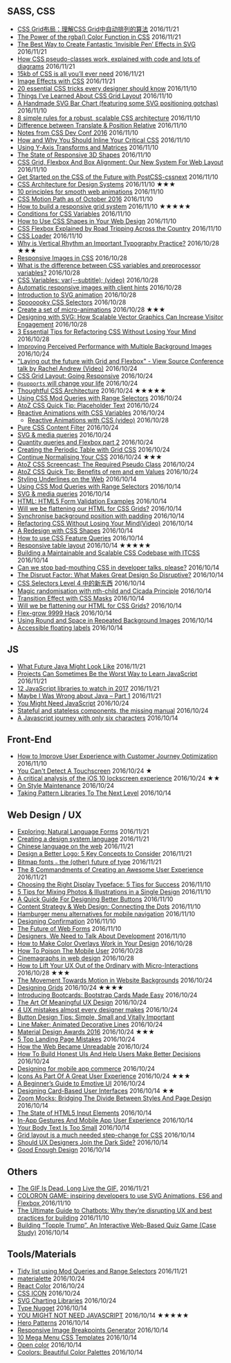 ## SASS, CSS
 - [CSS Grid布局：理解CSS Grid中自动排列的算法](http://www.w3cplus.com/css3/understanding-the-css-grid-auto-placement-algorithm.html) 2016/11/21
 - [The Power of the rgba() Color Function in CSS](https://css-tricks.com/the-power-of-rgba/) 2016/11/21
 - [The Best Way to Create Fantastic ‘Invisible Pen’ Effects in SVG](https://www.sitepoint.com/how-to-create-the-invisible-pen-effect-in-svg-using-vivus-js/) 2016/11/21
 - [How CSS pseudo-classes work, explained with code and lots of diagrams](https://medium.freecodecamp.com/explained-css-pseudo-classes-cef3c3177361#.xtpfeaj6g) 2016/11/21
 - [15kb of CSS is all you’ll ever need](https://medium.com/@philipardeljan/15kb-of-css-is-all-youll-ever-need-%EF%B8%8F-634da7258338#.l6rljhfgs) 2016/11/21
 - [Image Effects with CSS](http://bennettfeely.com/image-effects/) 2016/11/21
 - [20 essential CSS tricks every designer should know](http://www.webdesignerdepot.com/2016/10/20-essential-css-tricks-every-designer-should-know/) 2016/11/10
 - [Things I’ve Learned About CSS Grid Layout](https://css-tricks.com/things-ive-learned-css-grid-layout/) 2016/11/10
 - [A Handmade SVG Bar Chart (featuring some SVG positioning gotchas)](https://css-tricks.com/handmade-svg-bar-chart-featuring-svg-positioning-gotchas/) 2016/11/10
 - [8 simple rules for a robust, scalable CSS architecture](https://github.com/jareware/css-architecture) 2016/11/10
 - [Difference between Translate & Position Relative](https://www.sitepoint.com/atoz-css-translate-vs-position/) 2016/11/10
 - [Notes from CSS Dev Conf 2016](https://css-tricks.com/notes-css-dev-conf-2016/) 2016/11/10
 - [How and Why You Should Inline Your Critical CSS](https://www.sitepoint.com/how-and-why-you-should-inline-your-critical-css/) 2016/11/10
 - [Using Y-Axis Transforms and Matrices](https://www.sitepoint.com/atoz-css-y-axis/) 2016/11/10
 - [The State of Responsive 3D Shapes](https://css-tricks.com/state-responsive-3d-shapes/) 2016/11/10
 - [CSS Grid, Flexbox And Box Alignment: Our New System For Web Layout](https://www.smashingmagazine.com/2016/11/css-grids-flexbox-and-box-alignment-our-new-system-for-web-layout/) 2016/11/10
 - [Get Started on the CSS of the Future with PostCSS-cssnext](https://www.sitepoint.com/future-css-with-postcss-cssnext/) 2016/11/10
 - [CSS Architecture for Design Systems](http://bradfrost.com/blog/post/css-architecture-for-design-systems/) 2016/11/10 ★★★
 - [10 principles for smooth web animations](https://blog.gyrosco.pe/smooth-css-animations-7d8ffc2c1d29#.bxmnn3m1k) 2016/11/10
 - [CSS Motion Path as of October 2016](http://codepen.io/danwilson/post/css-motion-paths-2016) 2016/11/10
 - [How to build a responsive grid system](https://zellwk.com/blog/responsive-grid-system/) 2016/11/10 ★★★★★
 - [Conditions for CSS Variables](http://kizu.ru/en/fun/conditions-for-css-variables/) 2016/11/10
 - [How to Use CSS Shapes in Your Web Design](https://webdesign.tutsplus.com/tutorials/how-to-use-css-shapes-in-your-web-design--cms-27498) 2016/11/10
 - [CSS Flexbox Explained by Road Tripping Across the Country](https://medium.freecodecamp.com/css-flexbox-explained-by-road-tripping-across-the-country-1217b69c390e#.xujb3qwko) 2016/11/10
 - [CSS Loader](http://www.raphaelfabeni.com.br/css-loader/) 2016/11/10
 - [Why is Vertical Rhythm an Important Typography Practice?](https://zellwk.com/blog/why-vertical-rhythms/) 2016/10/28 ★★★
 - [Responsive Images in CSS](https://css-tricks.com/responsive-images-css/) 2016/10/28
 - [What is the difference between CSS variables and preprocessor variables?](https://css-tricks.com/difference-between-types-of-css-variables/) 2016/10/28
 - [CSS Variables: var(--subtitle); (video)](https://youtu.be/2an6-WVPuJU) 2016/10/28
 - [Automatic responsive images with client hints](http://www.webdesignerdepot.com/2016/10/automatic-responsive-images-with-client-hints/) 2016/10/28
 - [Introduction to SVG animation](https://www.oreilly.com/learning/introduction-to-svg-animation) 2016/10/28
 - [Spoooooky CSS Selectors](https://css-tricks.com/spoooooky-css-selectors/) 2016/10/28
 - [Create a set of micro-animations](https://medium.com/net-magazine/create-a-set-of-micro-animations-6bb42a292f8b#.i4beffvd4) 2016/10/28 ★★★
 - [Designing with SVG: How Scalable Vector Graphics Can Increase Visitor Engagement](https://www.shopify.com/partners/blog/5-ways-to-use-svg-in-upcoming-client-projects) 2016/10/28
 - [3 Essential Tips for Refactoring CSS Without Losing Your Mind](https://www.shopify.com/partners/blog/3-essential-tips-for-refactoring-css-without-losing-your-mind-from-harry-roberts) 2016/10/28
 - [Improving Perceived Performance with Multiple Background Images](http://csswizardry.com/2016/10/improving-perceived-performance-with-multiple-background-images/) 2016/10/24
 - ["Laying out the future with Grid and Flexbox" - View Source Conference talk by Rachel Andrew (Video)](https://youtu.be/ibeF6rbzD70) 2016/10/24
 - [CSS Grid Layout: Going Responsive](https://webdesign.tutsplus.com/tutorials/css-grid-layout-going-responsive--cms-27270) 2016/10/24
 - [`@supports` will change your life](http://www.lottejackson.com/learning/supports-will-change-your-life) 2016/10/24
 - [Thoughtful CSS Architecture](https://seesparkbox.com/foundry/thoughtful_css_architecture) 2016/10/24 ★★★★★
 - [Using CSS Mod Queries with Range Selectors](http://alistapart.com/article/using-css-mod-queries-with-range-selectors) 2016/10/24
 - [AtoZ CSS Quick Tip: Placeholder Text](https://www.sitepoint.com/atoz-css-placeholder-text/) 2016/10/24
 - [Reactive Animations with CSS Variables](http://slides.com/davidkhourshid/reactanim) 2016/10/24
    - [Reactive Animations with CSS (video)](https://youtu.be/lTCukb6Zn3g) 2016/10/28
 - [Pure CSS Content Filter](http://csswizardry.com/2016/10/pure-css-content-filter/) 2016/10/24
 - [SVG & media queries](https://jakearchibald.com/2016/svg-media-queries/) 2016/10/24
 - [Quantity queries and Flexbox part 2](http://www.lottejackson.com/learning/quantity-queries-and-flexbox-part-2) 2016/10/24
 - [Creating the Periodic Table with Grid CSS](https://responsivedesign.is/articles/creating-the-periodic-table-with-grid-css) 2016/10/24
 - [Continue Normalising Your CSS](http://csswizardry.com/2016/10/continue-normalising-your-css/) 2016/10/24 ★★★
 - [AtoZ CSS Screencast: The Required Pseudo Class](https://www.sitepoint.com/atoz-css-screencast-required/) 2016/10/24
 - [AtoZ CSS Quick Tip: Benefits of rem and em Values](https://www.sitepoint.com/atoz-css-quick-tip-rem-em-values/) 2016/10/24
 - [Styling Underlines on the Web](https://css-tricks.com/styling-underlines-web/) 2016/10/14
 - [Using CSS Mod Queries with Range Selectors](http://alistapart.com/article/using-css-mod-queries-with-range-selectors) 2016/10/14
 - [SVG & media queries](https://jakearchibald.com/2016/svg-media-queries/) 2016/10/14
 - [HTML: HTML5 Form Validation Examples](http://www.the-art-of-web.com/html/html5-form-validation/) 2016/10/14
 - [Will we be flattening our HTML for CSS Grids?](https://css-tricks.com/will-flattening-html-css-grids/) 2016/10/14
 - [Synchronise background position with padding](http://codepen.io/HugoGiraudel/pen/vXpqmw) 2016/10/14
 - [Refactoring CSS Without Losing Your Mind(Video)](https://slideslive.com/38898201/refactoring-css-without-losing-your-mind) 2016/10/14
 - [A Redesign with CSS Shapes](http://alistapart.com/article/redesign-with-css-shapes) 2016/10/14
 - [How to use CSS Feature Queries](https://getflywheel.com/layout/css-feature-queries-how-to/) 2016/10/14
 - [Responsive table layout](http://allthingssmitty.com/2016/10/03/responsive-table-layout/) 2016/10/14 ★★★★★
 - [Building a Maintainable and Scalable CSS Codebase with ITCSS](https://medium.okgrow.com/building-a-maintainable-and-scalable-css-codebase-with-itcss-ceda5b2f495b#.1cx1g0le1) 2016/10/14
 - [Can we stop bad-mouthing CSS in developer talks, please?](https://www.christianheilmann.com/2016/10/05/can-we-stop-bad-mouthing-css-in-developer-talks-please/) 2016/10/14
 - [The Disrupt Factor: What Makes Great Design So Disruptive?](https://www.ceros.com/blog/disrupt-factor-makes-great-design-disruptive/) 2016/10/14
 - [CSS Selectors Level 4 中的新东西](https://fe.ele.me/css-selectors-level-4-zhong-de-xin-dong-xi/) 2016/10/14
 - [Magic randomisation with nth-child and Cicada Principle](http://www.lottejackson.com/learning/nth-child-cicada-principle) 2016/10/14
 - [Transition Effect with CSS Masks](http://tympanus.net/codrops/2016/09/29/transition-effect-with-css-masks/) 2016/10/14
 - [Will we be flattening our HTML for CSS Grids?](https://css-tricks.com/will-flattening-html-css-grids/) 2016/10/14
 - [Flex-grow 9999 Hack](http://joren.co/flex-grow-9999-hack/) 2016/10/14
 - [Using Round and Space in Repeated Background Images](http://thenewcode.com/1143/Even-Stevens-Using-Round-and-Space-in-Repeated-Background-Images) 2016/10/14
 - [Accessible floating labels](http://allthingssmitty.com/2016/09/25/accessible-floating-labels/) 2016/10/14

## JS
 - [What Future Java Might Look Like](https://www.sitepoint.com/what-java-might-one-day-look-like/) 2016/11/21
 - [Projects Can Sometimes Be the Worst Way to Learn JavaScript](https://www.sitepoint.com/projects-can-sometimes-be-the-worst-way-to-learn-javascript/) 2016/11/21
 - [12 JavaScript libraries to watch in 2017](http://www.webdesignerdepot.com/2016/11/12-javascript-libraries-to-watch-in-2017/) 2016/11/21
 - [Maybe I Was Wrong about Java – Part 1](https://www.sitepoint.com/maybe-i-was-wrong-about-java-i/) 2016/11/21
 - [You Might Need JavaScript](http://hugogiraudel.com/2016/10/13/you-might-need-javascript/) 2016/10/24
 - [Stateful and stateless components, the missing manual](https://toddmotto.com/stateful-stateless-components) 2016/10/24
 - [A Javascript journey with only six characters](http://jazcash.com/a-javascript-journey-with-only-six-characters/) 2016/10/14

## Front-End
 - [How to Improve User Experience with Customer Journey Optimization](https://www.sitepoint.com/how-to-improve-user-experience-with-customer-journey-optimization/) 2016/11/10
 - [You Can't Detect A Touchscreen](http://www.stucox.com/blog/you-cant-detect-a-touchscreen/) 2016/10/24 ★
 - [A critical analysis of the iOS 10 lockscreen experience](https://uxdesign.cc/a-critical-analysis-of-the-ios-10-lockscreen-experience-726ddfba3c1a#.7smv89egz) 2016/10/24 ★★
 - [On Style Maintenance](https://css-tricks.com/on-style-maintenance/) 2016/10/24
 - [Taking Pattern Libraries To The Next Level](https://www.smashingmagazine.com/taking-pattern-libraries-next-level/) 2016/10/14

## Web Design / UX
 - [Exploring: Natural Language Forms](http://goodui.org/blog/exploring-natural-language-forms/) 2016/11/21
 - [Creating a design system language](http://www.webdesignerdepot.com/2016/11/creating-a-design-system-language/) 2016/11/21
 - [Chinese language on the web](https://www.chenhuijing.com/blog/chinese-web-typography/) 2016/11/21
 - [Design a Better Logo: 5 Key Concepts to Consider](https://designshack.net/articles/graphics/design-a-better-logo/) 2016/11/21
 - [Bitmap fonts﹣the (other) future of type](https://blog.fontself.com/bitmap-fonts-the-other-future-of-type-ca8aa5b51aa7#.hor7keb7f) 2016/11/21
 - [The 8 Commandments of Creating an Awesome User Experience](http://uigarage.net/blog-post/8-commandments-creating-awesome-user-experience/) 2016/11/21
 - [Choosing the Right Display Typeface: 5 Tips for Success](https://designshack.net/articles/graphics/choosing-the-right-display-typeface-5-tips-for-success/) 2016/11/10
 - [5 Tips for Mixing Photos & Illustrations in a Single Design](https://designshack.net/articles/graphics/mixing-photos-illustrations/) 2016/11/10
 - [A Quick Guide For Designing Better Buttons](https://www.smashingmagazine.com/2016/11/a-quick-guide-for-designing-better-buttons/) 2016/11/10
 - [Content Strategy & Web Design: Connecting the Dots](https://designshack.net/articles/business-articles/content-strategy-for-web-designers/) 2016/11/10
 - [Hamburger menu alternatives for mobile navigation](https://medium.com/@kollinz/hamburger-menu-alternatives-for-mobile-navigation-a3a3beb555b8#.4xg9ffp4l) 2016/11/10
 - [Designing Confirmation](https://uxdesign.cc/designing-confirmation-278d159723e#.k3d6xn9rv) 2016/11/10
 - [The Future of Web Forms](https://blog.prototypr.io/the-future-of-web-forms-4578485e1461) 2016/11/10
 - [Designers, We Need to Talk About Development](https://webdesign.tutsplus.com/articles/designers-we-need-to-talk-about-development--cms-27286) 2016/11/10
 - [How to Make Color Overlays Work in Your Design](https://designshack.net/articles/graphics/how-to-design-color-overlays/) 2016/10/28
 - [How To Poison The Mobile User](https://www.smashingmagazine.com/2016/10/how-to-poison-the-mobile-user/) 2016/10/28
 - [Cinemagraphs in web design](http://www.webdesignerdepot.com/2016/10/cinemagraphs-in-web-design/) 2016/10/28
 - [How to Lift Your UX Out of the Ordinary with Micro-Interactions](https://www.sitepoint.com/how-to-lift-your-ux-out-of-the-pack-with-micro-interactions/) 2016/10/28 ★★★
 - [The Movement Towards Motion in Website Backgrounds](https://www.sitepoint.com/the-movement-towards-motion-in-website-backgrounds/) 2016/10/24
 - [Designing Grids](https://zellwk.com/blog/designing-grids/) 2016/10/24 ★★★★
 - [Introducing Bootcards: Bootstrap Cards Made Easy](https://www.sitepoint.com/introducing-bootcards-bootstrap-cards-made-easy/) 2016/10/24
 - [The Art Of Meaningful UX Design](https://uxplanet.org/the-art-of-meaningful-ux-design-7b89a8c765b7) 2016/10/24
 - [4 UX mistakes almost every designer makes](http://www.webdesignerdepot.com/2016/10/4-ux-mistakes-almost-every-designer-makes/) 2016/10/24
 - [Button Design Tips: Simple, Small and Vitally Important](https://designshack.net/articles/graphics/button-design-tips/)
 - [Line Maker: Animated Decorative Lines](http://tympanus.net/codrops/2016/10/12/animated-decorative-lines/) 2016/10/24
 - [Material Design Awards 2016](https://design.google.com/articles/material-design-awards-2016/) 2016/10/24 ★★★
 - [5 Top Landing Page Mistakes](https://www.sitepoint.com/5-top-landing-page-mistakes/) 2016/10/24
 - [How the Web Became Unreadable](https://backchannel.com/how-the-web-became-unreadable-a781ddc711b6) 2016/10/24
 - [How To Build Honest UIs And Help Users Make Better Decisions](https://www.smashingmagazine.com/2016/10/how-to-build-honest-uis-and-help-users-make-better-decisions/) 2016/10/24
 - [Designing for mobile app commerce](http://www.webdesignerdepot.com/2016/10/designing-for-mobile-app-commerce/) 2016/10/24
 - [Icons As Part Of A Great User Experience](https://www.smashingmagazine.com/2016/10/icons-as-part-of-a-great-user-experience/) 2016/10/24 ★★★
 - [A Beginner’s Guide to Emotive UI](https://designshack.net/articles/graphics/beginners-guide-to-emotive-ui/) 2016/10/24
 - [Designing Card-Based User Interfaces](https://www.smashingmagazine.com/2016/10/designing-card-based-user-interfaces/) 2016/10/14 ★★
 - [Zoom Mocks: Bridging The Divide Between Styles And Page Design](https://www.lullabot.com/articles/zoom-mocks-bridging-the-divide-between-styles-and-page-design) 2016/10/14
 - [The State of HTML5 Input Elements](https://www.sitepoint.com/the-state-of-html5-input-elements/) 2016/10/14
 - [In-App Gestures And Mobile App User Experience](https://www.smashingmagazine.com/2016/10/in-app-gestures-and-mobile-app-user-experience/) 2016/10/14
 - [Your Body Text Is Too Small](https://medium.com/@xtianmiller/your-body-text-is-too-small-5e02d36dc902#.83wtetcdk) 2016/10/14
 - [Grid layout is a much needed step-change for CSS](http://maketea.co.uk/2016/09/28/css-grid-layout-is-a-step-change.html) 2016/10/14
 - [Should UX Designers Join the Dark Side?](https://uxdesign.cc/should-ux-designers-join-the-dark-side-13e74eec1c33) 2016/10/14
 - [Good Enough Design](https://medium.com/this-also/good-enough-design-29ab5132f3a3) 2016/10/14


## Others
 - [The GIF Is Dead. Long Live the GIF.](http://www.popularmechanics.com/technology/a21457/the-gif-is-dead-long-live-the-gif/) 2016/11/21
 - [COLORON GAME: inspiring developers to use SVG Animations, ES6 and Flexbox ](http://codepen.io/gregh/full/yVLOyO/) 2016/11/10
 - [The Ultimate Guide to Chatbots: Why they’re disrupting UX and best practices for building](https://medium.muz.li/the-ultimate-guide-to-chatbots-why-theyre-disrupting-ux-and-best-practices-for-building-345e2150b682#.fbtihab6s) 2016/11/10
 - [Building “Topple Trump”, An Interactive Web-Based Quiz Game (Case Study)](https://www.smashingmagazine.com/2016/10/building-topple-trump-an-interactive-web-based-quiz-game-case-study/) 2016/10/14

## Tools/Materials
 - [Tidy list using Mod Queries and Range Selectors](http://www.modqueries.com/) 2016/11/21
 - [materialette](https://mike-schultz.github.io/materialette/) 2016/10/24
 - [React Color](http://casesandberg.github.io/react-color/) 2016/10/24
 - [CSS ICON](http://cssicon.space/#/) 2016/10/24
 - [SVG Charting Libraries](http://mediatemple.net/blog/tips/svg-charting-libraries/) 2016/10/24
 - [Type Nugget](http://beta.typenugget.com/) 2016/10/14
 - [YOU MIGHT NOT NEED JAVASCRIPT](http://youmightnotneedjs.com/) 2016/10/14 ★★★★★
 - [Hero Patterns](http://www.heropatterns.com/) 2016/10/14
 - [Responsive Image Breakpoints Generator](http://www.responsivebreakpoints.com/) 2016/10/14
 - [10 Mega Menu CSS Templates](https://designshack.net/articles/inspiration/10-mega-menu-css-templates/) 2016/10/14
 - [Open color](https://yeun.github.io/open-color/) 2016/10/14
 - [Coolors: Beautiful Color Palettes](https://cristhgunners.github.io/Coolors/) 2016/10/14